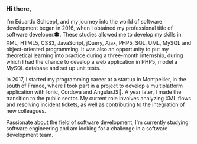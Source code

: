 ### Hi there,  

I'm Eduardo Schoepf, and my journey into the world of software development began in 2016, when I obtained my professional title of software developer🎓. These studies allowed me to develop my skills in XML, HTML5, CSS3, JavaScript, jQuery, Ajax, PHP5, SQL, UML, MySQL and object-oriented programming. It was also an opportunity to put my theoretical learning into practice during a three-month internship, during which I had the chance to develop a web application in PHP5, model a MySQL database and set up unit tests.  

In 2017, I started my programming career at a startup in Montpellier, in the south of France, where I took part in a project to develop a multiplatform application with Ionic, Cordova and AngularJS📱. A year later, I made the transition to the public sector. My current role involves analyzing XML flows and resolving incident tickets, as well as contributing to the integration of new colleagues.  

Passionate about the field of software development, I'm currently studying software engineering and am looking for a challenge in a software development team.
